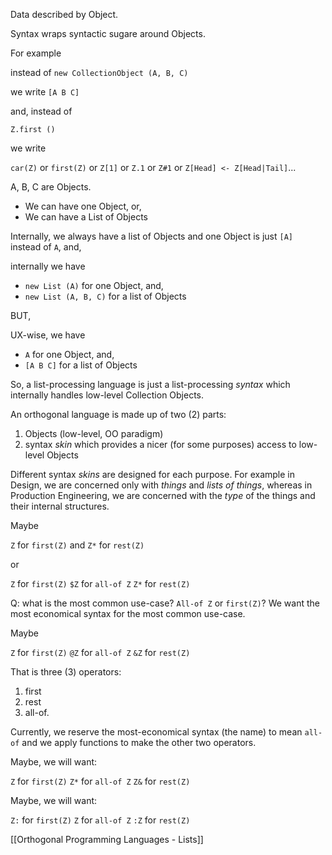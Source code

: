 Data described by Object.

Syntax wraps syntactic sugare around Objects.

For example

instead of `new CollectionObject (A, B, C)`

we write `[A B C]`

and, instead of

`Z.first ()`

we write

`car(Z)` or `first(Z)` or `Z[1]` or `Z.1` or `Z#1` or `Z[Head] <- Z[Head|Tail]`...

A, B, C are Objects. 

- We can have one Object, or,
- We can have a List of Objects

Internally, we always have a list of Objects and one Object is just `[A]` instead of `A`, and,

internally we have 
- `new List (A)` for one Object, and,
- `new List (A, B, C)` for a list of Objects

BUT,

UX-wise, we have
- `A` for one Object, and,
- `[A B C]` for a list of Objects

So, a list-processing language is just a list-processing *syntax* which internally handles low-level Collection Objects.

An orthogonal language is made up of two (2) parts:
1. Objects (low-level, OO paradigm)
2. syntax *skin* which provides a nicer (for some purposes) access to low-level Objects

Different syntax *skins* are designed for each purpose.  For example in Design, we are concerned only with *things* and *lists of things*, whereas in Production Engineering, we are concerned with the *type* of the things and their internal structures.

Maybe

`Z` for `first(Z)`
and `Z*` for `rest(Z)`

or

`Z` for `first(Z)`
`$Z` for `all-of Z`
`Z*` for `rest(Z)`

Q: what is the most common use-case? `All-of Z` or `first(Z)`?  We want the most economical syntax for the most common use-case.

Maybe

`Z` for `first(Z)`
`@Z` for `all-of Z`
`&Z` for `rest(Z)`

That is three (3) operators:
1. first
2. rest
3. all-of.

Currently, we reserve the most-economical syntax (the name) to mean `all-of` and we apply functions to make the other two operators.

Maybe, we will want:

`Z` for `first(Z)`
`Z*` for `all-of Z`
`Z&` for `rest(Z)`

Maybe, we will want:

`Z:` for `first(Z)`
`Z` for `all-of Z`
`:Z` for `rest(Z)`

[[Orthogonal Programming Languages - Lists]]